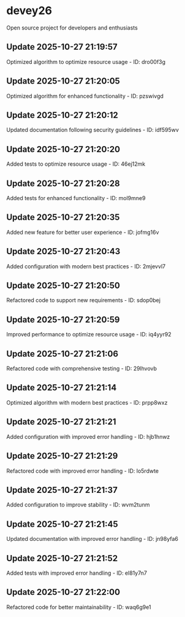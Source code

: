 # devey26
Open source project for developers and enthusiasts

## Update 2025-10-27 21:19:57
Optimized algorithm to optimize resource usage - ID: dro00f3g


## Update 2025-10-27 21:20:05
Optimized algorithm for enhanced functionality - ID: pzswivgd


## Update 2025-10-27 21:20:12
Updated documentation following security guidelines - ID: idf595wv


## Update 2025-10-27 21:20:20
Added tests to optimize resource usage - ID: 46ej12mk


## Update 2025-10-27 21:20:28
Added tests for enhanced functionality - ID: mol9mne9


## Update 2025-10-27 21:20:35
Added new feature for better user experience - ID: jofmg16v


## Update 2025-10-27 21:20:43
Added configuration with modern best practices - ID: 2mjevvl7


## Update 2025-10-27 21:20:50
Refactored code to support new requirements - ID: sdop0bej


## Update 2025-10-27 21:20:59
Improved performance to optimize resource usage - ID: iq4yyr92


## Update 2025-10-27 21:21:06
Refactored code with comprehensive testing - ID: 29lhvovb


## Update 2025-10-27 21:21:14
Optimized algorithm with modern best practices - ID: prpp8wxz


## Update 2025-10-27 21:21:21
Added configuration with improved error handling - ID: hjb1hnwz


## Update 2025-10-27 21:21:29
Refactored code with improved error handling - ID: lo5rdwte


## Update 2025-10-27 21:21:37
Added configuration to improve stability - ID: wvm2tunm


## Update 2025-10-27 21:21:45
Updated documentation with improved error handling - ID: jn98yfa6


## Update 2025-10-27 21:21:52
Added tests with improved error handling - ID: el81y7n7


## Update 2025-10-27 21:22:00
Refactored code for better maintainability - ID: waq6g9e1

